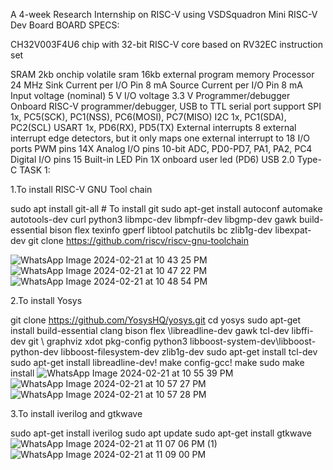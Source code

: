 A 4-week Research Internship on RISC-V using VSDSquadron Mini RISC-V Dev Board BOARD SPECS:

CH32V003F4U6 chip with 32-bit RISC-V core based on RV32EC instruction set

SRAM 2kb onchip volatile sram 16kb external program memory
Processor 24 MHz
Sink Current per I/O Pin 8 mA
Source Current per I/O Pin 8 mA
Input voltage (nominal) 5 V
I/O voltage 3.3 V
Programmer/debugger Onboard RISC-V programmer/debugger, USB to TTL serial port support
SPI 1x, PC5(SCK), PC1(NSS), PC6(MOSI), PC7(MISO)
I2C 1x, PC1(SDA), PC2(SCL)
USART 1x, PD6(RX), PD5(TX)
External interrupts 8 external interrupt edge detectors, but it only maps one external interrupt to 18 I/O ports
PWM pins 14X
Analog I/O pins 10-bit ADC, PD0-PD7, PA1, PA2, PC4
Digital I/O pins 15
Built-in LED Pin 1X onboard user led (PD6)
USB 2.0 Type-C
TASK 1:

1.To install RISC-V GNU Tool chain


sudo apt install git-all # To install git
sudo apt-get install autoconf automake autotools-dev curl python3 libmpc-dev libmpfr-dev libgmp-dev gawk build-essential bison flex texinfo gperf libtool patchutils bc zlib1g-dev libexpat-dev
git clone https://github.com/riscv/riscv-gnu-toolchain

![WhatsApp Image 2024-02-21 at 10 43 25 PM](https://github.com/KMounavi19/KMounavi19/assets/160726381/f99c60fe-ea48-44ae-8d69-6cff50d8d494)
![WhatsApp Image 2024-02-21 at 10 47 22 PM](https://github.com/KMounavi19/KMounavi19/assets/160726381/6539f542-f1a6-4d0f-ad95-6f6b5b46208a)
![WhatsApp Image 2024-02-21 at 10 48 54 PM](https://github.com/KMounavi19/KMounavi19/assets/160726381/2374c1a7-bb02-427f-afa0-6d05058868e4)


2.To install Yosys

git clone https://github.com/YosysHQ/yosys.git
cd yosys
sudo apt-get install build-essential clang bison flex \libreadline-dev gawk tcl-dev libffi-dev git \ graphviz xdot pkg-config python3 libboost-system-dev\libboost-python-dev libboost-filesystem-dev zlib1g-dev
sudo apt-get install tcl-dev
sudo apt-get install libreadline-dev!
make config-gcc!
make
sudo make install
![WhatsApp Image 2024-02-21 at 10 55 39 PM](https://github.com/KMounavi19/KMounavi19/assets/160726381/0a2377fe-a3d8-4607-af11-e0b0a4ce30a4)
![WhatsApp Image 2024-02-21 at 10 57 27 PM](https://github.com/KMounavi19/KMounavi19/assets/160726381/01f80a53-3865-4543-9daa-16ac394ff800)
![WhatsApp Image 2024-02-21 at 10 57 28 PM](https://github.com/KMounavi19/KMounavi19/assets/160726381/46324e08-ae17-4f22-b10b-60f152e271a8)

3.To install iverilog and gtkwave

sudo apt-get install iverilog
sudo apt update
sudo apt-get install gtkwave
![WhatsApp Image 2024-02-21 at 11 07 06 PM (1)](https://github.com/KMounavi19/KMounavi19/assets/160726381/37429fbc-9e03-4df8-aef9-3c25418a1a94)
![WhatsApp Image 2024-02-21 at 11 09 00 PM](https://github.com/KMounavi19/KMounavi19/assets/160726381/c15ef9c5-fd4f-4607-870e-681a53d0a5c6)











